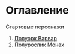 # Оглавление
Стартовые персонажи
1. [Полуорк Варвар](https://github.com/RomanDAnoshin/DnD/blob/main/%D0%A1%D1%82%D0%B0%D1%80%D1%82%D0%BE%D0%B2%D1%8B%D0%B5%20%D0%BF%D0%B5%D1%80%D1%81%D0%BE%D0%BD%D0%B0%D0%B6%D0%B8/%D0%9F%D0%BE%D0%BB%D1%83-%D0%9E%D1%80%D0%BA%20%D0%92%D0%B0%D1%80%D0%B2%D0%B0%D1%80.md "Полу-Орк Варвар")
2. [Полурослик Монах](https://github.com/RomanDAnoshin/DnD/blob/main/%D0%A1%D1%82%D0%B0%D1%80%D1%82%D0%BE%D0%B2%D1%8B%D0%B5%20%D0%BF%D0%B5%D1%80%D1%81%D0%BE%D0%BD%D0%B0%D0%B6%D0%B8/%D0%9F%D0%BE%D0%BB%D1%83%D1%80%D0%BE%D1%81%D0%BB%D0%B8%D0%BA%20%D0%9C%D0%BE%D0%BD%D0%B0%D1%85.md "Полурослик Монах")
